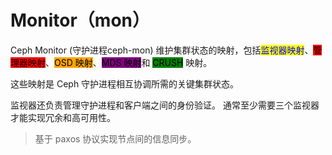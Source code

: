 # Monitor（mon）

Ceph Monitor (守护进程ceph-mon) 维护集群状态的映射，包括<mark style="color:blue;">监视器映射</mark>、<mark style="background-color:red;">管理器映射</mark>、<mark style="background-color:orange;">OSD 映射</mark>、<mark style="background-color:purple;">MDS 映射</mark>和 <mark style="background-color:green;">CRUSH</mark> 映射。&#x20;

这些映射是 Ceph 守护进程相互协调所需的关键集群状态。

监视器还负责管理守护进程和客户端之间的身份验证。 通常至少需要三个监视器才能实现冗余和高可用性。

> 基于 paxos 协议实现节点间的信息同步。

